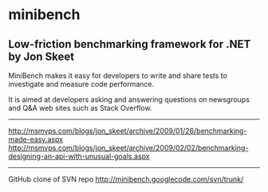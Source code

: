 minibench
=========
Low-friction benchmarking framework for .NET by Jon Skeet
---------

MiniBench makes it easy for developers to write and share tests to investigate and measure code performance.

It is aimed at developers asking and answering questions on newsgroups and Q&A web sites such as Stack Overflow.

---------

http://msmvps.com/blogs/jon_skeet/archive/2009/01/26/benchmarking-made-easy.aspx
http://msmvps.com/blogs/jon_skeet/archive/2009/02/02/benchmarking-designing-an-api-with-unusual-goals.aspx

---------
GitHub clone of SVN repo http://minibench.googlecode.com/svn/trunk/
